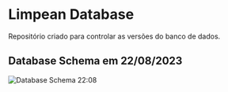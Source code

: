 # Limpean Database
Repositório criado para controlar as versões do banco de dados.

## Database Schema em 22/08/2023
![Database Schema 22:08](https://github.com/LIMPEAN/limpean-database/assets/107069825/32935946-fc89-441e-8aba-de7cd2d4ba13)


